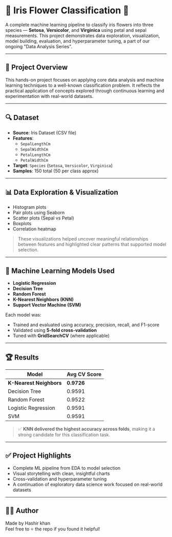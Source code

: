 # 🌸 Iris Flower Classification 🌸

A complete machine learning pipeline to classify iris flowers into three species — **Setosa**, **Versicolor**, and **Virginica** using petal and sepal measurements. This project demonstrates data exploration, visualization, model building, evaluation, and hyperparameter tuning, a part of our ongoing "Data Analysis Series".

---

## 📌 Project Overview

This hands-on project focuses on applying core data analysis and machine learning techniques to a well-known classification problem. It reflects the practical application of concepts explored through continuous learning and experimentation with real-world datasets.

---

## 🔍 Dataset

- **Source**: Iris Dataset (CSV file)
- **Features**:
  - `SepalLengthCm`
  - `SepalWidthCm`
  - `PetalLengthCm`
  - `PetalWidthCm`
- **Target**: `Species` (`Setosa`, `Versicolor`, `Virginica`)
- **Samples**: 150 total (50 per class approx)

---

## 📊 Data Exploration & Visualization

- Histogram plots
- Pair plots using Seaborn
- Scatter plots (Sepal vs Petal)
- Boxplots
- Correlation heatmap

> These visualizations helped uncover meaningful relationships between features and highlighted clear patterns that supported model selection.

---

## 🧠 Machine Learning Models Used

- **Logistic Regression**
- **Decision Tree**
- **Random Forest**
- **K-Nearest Neighbors (KNN)**
- **Support Vector Machine (SVM)**

Each model was:
- Trained and evaluated using accuracy, precision, recall, and F1-score
- Validated using **5-fold cross-validation**
- Tuned with **GridSearchCV** (where applicable)

---

## 🏆 Results

| Model              | Avg CV Score |
|-------------------|--------------|
| **K-Nearest Neighbors** | **0.9726** |
| Decision Tree      | 0.9591       |
| Random Forest      | 0.9522       |
| Logistic Regression| 0.9591       |
| SVM                | 0.9591       |

> ✅ **KNN delivered the highest accuracy across folds**, making it a strong candidate for this classification task.

---

## ✅ Project Highlights

- Complete ML pipeline from EDA to model selection
- Visual storytelling with clean, insightful charts
- Cross-validation and hyperparameter tuning
- A continuation of exploratory data science work focused on real-world datasets

---

## 🙋‍♂️ Author

Made by Hashir khan   
Feel free to ⭐ the repo if you found it helpful!
